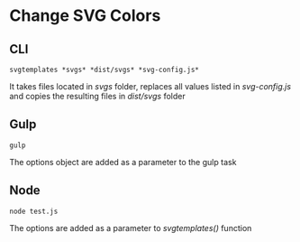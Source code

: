 # Change SVG Colors

## CLI

	svgtemplates *svgs* *dist/svgs* *svg-config.js*

It takes files located in *svgs* folder, replaces all values listed in *svg-config.js* and copies the resulting files in *dist/svgs* folder

## Gulp

	gulp

The options object are added as a parameter to the gulp task


## Node

	node test.js

The options are added as a parameter to *svgtemplates()* function
